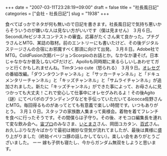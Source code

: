 +++
date = "2007-03-11T23:28:19+09:00"
draft = false
title = "社長風日記"
categories = ["会社・社長日記"]
slug = "1938"
+++

食べてばっかでネタが何も無いので日記を書きます。社長風日記で気持ち悪いからそういうのが嫌いな人は見ない方がいいです（僕は見ません）
３月６日。SecondLifeビジネスコンテストの審査。応募がたくさん来て良かった。プチグラさんとMTG、某誌の取材。前のエントリーにも書いたけど、その後デジタルステージさんの合宿にお邪魔すべく那須に向けて出発。
３月８日。Adobe社でMTG。ColdFusion次期バージョンScorpioのお話とか。なかなか凄そげ。日本じゃなかなか普及しないCFだけど、Apolloも同時期に来るらしいしあわせてガッと行くかもしれませんね。Timタンso cute（怒られる）
３月９日。<a href="http://oreseg.com" target="_blank">オレセグ</a>の番組改編。「ダウンタウンチャンネル」と「サッカーチャンネル」と「ドキュメンタリーチャンネル」と「キッズチャンネル」と「サムライチャンネル」が追加されました。新たに「キッズチャンネル」ができた事によって、お母さんに見つかっても大丈夫！これで安心して仕事中にオレセグみれるよ！その後Agito（謎）にてペパボのブランディングなどを手伝っていただいてるicocca佐野さんとMTG。毎回得るものがあってとても有意義で楽しい時間です。いつもありがとう。
３月１０日。スタッフの家族数人集まって奥様会。着物を着てフレンチを食べに行ったそうです。その間僕らは子守り。その後、オモコロ編集長を連れて変な飲み会へ。<a href="http://www.chu-pro.jp/index.php?TopPage" target="_blank">宙プロ</a>のみなさま、<a href="http://www.simpleapi.net/" target="_blank">いとまさ</a>さん、岡田ユカタン、<a href="http://www.100shiki.com/" target="_blank">百式</a>さん。お久しぶりな方々ばかりで最初は微妙な空気が流れてましたが、最後は異様に盛り上がりました（終始イベリコ豚の話しかしてない）。楽しい会をありがとうございました。
ーー
嫁も子供も寝たし、今からガンダム無双をしようと思います。
